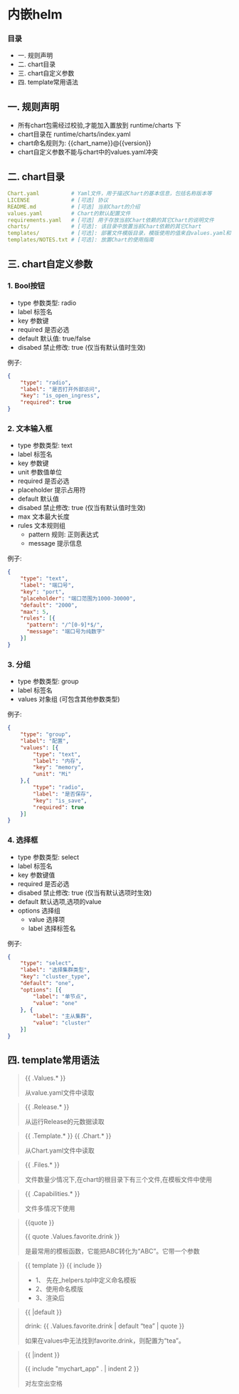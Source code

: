 # 内嵌helm
### 目录
- 一. 规则声明
- 二. chart目录
- 三. chart自定义参数
- 四. template常用语法


## 一. 规则声明
- 所有chart包需经过校验,才能加入置放到 runtime/charts 下
- chart目录在 runtime/charts/index.yaml
- chart命名规则为: {{chart_name}}@{{version}}
- chart自定义参数不能与chart中的values.yaml冲突

## 二. chart目录
```yaml
Chart.yaml          # Yaml文件，用于描述Chart的基本信息，包括名称版本等
LICENSE             # [可选] 协议
README.md           # [可选] 当前Chart的介绍
values.yaml         # Chart的默认配置文件
requirements.yaml   # [可选] 用于存放当前Chart依赖的其它Chart的说明文件
charts/             # [可选]: 该目录中放置当前Chart依赖的其它Chart
templates/          # [可选]: 部署文件模版目录，模版使用的值来自values.yaml和由Tiller提供的值
templates/NOTES.txt # [可选]: 放置Chart的使用指南
```


## 三. chart自定义参数
### 1. Bool按钮
- type 参数类型: radio
- label 标签名
- key 参数键
- required 是否必选
- default 默认值: true/false
- disabed 禁止修改: true (仅当有默认值时生效)

例子:
```json
{
    "type": "radio",
    "label": "是否打开外部访问",
    "key": "is_open_ingress",
    "required": true
}
```

### 2. 文本输入框
- type 参数类型: text
- label 标签名
- key 参数键
- unit 参数值单位
- required 是否必选
- placeholder 提示占用符
- default 默认值
- disabed 禁止修改: true (仅当有默认值时生效)
- max 文本最大长度
- rules 文本规则组
    - pattern 规则: 正则表达式
    - message 提示信息
    
例子:
```json
{
    "type": "text",
    "label": "端口号",
    "key": "port",
    "placeholder": "端口范围为1000-30000",
    "default": "2000",
    "max": 5,
    "rules": [{
      "pattern": "/^[0-9]*$/",
      "message": "端口号为纯数字"
    }]
}
```


### 3. 分组
- type 参数类型:  group
- label 标签名
- values 对象组 (可包含其他参数类型)

例子:
```json
{
    "type": "group",
    "label": "配置",
    "values": [{
        "type": "text",
        "label": "内存",
        "key": "memory",
        "unit": "Mi"
    },{
        "type": "radio",
        "label": "是否保存",
        "key": "is_save",
        "required": true
    }]
}
```

### 4. 选择框
- type 参数类型:  select
- label 标签名 
- key 参数键值 
- required 是否必选 
- disabed 禁止修改: true (仅当有默认选项时生效)
- default 默认选项,选项的value  
- options 选择组 
    - value 选择项 
    - label 选择标签名 

例子:
```json
{
    "type": "select",
    "label": "选择集群类型",
    "key": "cluster_type",
    "default": "one",
    "options": [{
        "label": "单节点",
        "value": "one"
    }, {
        "label": "主从集群",
        "value": "cluster"
    }]
}
```

## 四. template常用语法

> {{ .Values.* }}
> 
> 从value.yaml文件中读取

>{{ .Release.* }}
>
>从运行Release的元数据读取

>{{ .Template.* }}   {{ .Chart.* }}
>
>从Chart.yaml文件中读取


>{{ .Files.* }}
>
>文件数量少情况下,在chart的根目录下有三个文件,在模板文件中使用

>{{ .Capabilities.* }}
>
>文件多情况下使用


>{{quote }}
>
>{{ quote  .Values.favorite.drink }}
>
>是最常用的模板函数，它能把ABC转化为“ABC”。它带一个参数

>{{ template }}  {{ include  }}
>- 1、 先在_helpers.tpl中定义命名模板
>- 2、使用命名模版 
>- 3、渲染后 


>{{ |default }}
> 
>drink: {{ .Values.favorite.drink | default “tea” | quote }}
> 
>如果在values中无法找到favorite.drink，则配置为“tea”。

>{{  |indent }}
> 
>{{ include "mychart_app" . | indent 2 }}
> 
>对左空出空格